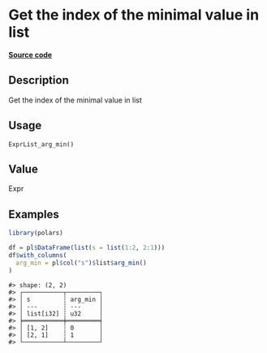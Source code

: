 

# Get the index of the minimal value in list

[**Source code**](https://github.com/pola-rs/r-polars/tree/main/R/expr__list.R#L236)

## Description

Get the index of the minimal value in list

## Usage

<pre><code class='language-R'>ExprList_arg_min()
</code></pre>

## Value

Expr

## Examples

``` r
library(polars)

df = pl$DataFrame(list(s = list(1:2, 2:1)))
df$with_columns(
  arg_min = pl$col("s")$list$arg_min()
)
```

    #> shape: (2, 2)
    #> ┌───────────┬─────────┐
    #> │ s         ┆ arg_min │
    #> │ ---       ┆ ---     │
    #> │ list[i32] ┆ u32     │
    #> ╞═══════════╪═════════╡
    #> │ [1, 2]    ┆ 0       │
    #> │ [2, 1]    ┆ 1       │
    #> └───────────┴─────────┘
